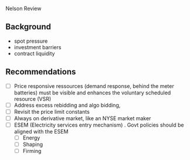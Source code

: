 Nelson Review 

## Background

- spot pressure
- investment barriers
- contract liquidity

## Recommendations

- [ ] Price responsive ressources (demand response, behind the meter batteries) must be visible and enhances the voluntary scheduled resource (VSR)
- [ ] Address excess rebidding and algo bidding, 
- [ ] Revisit the price limit constants
- [ ] Always on derivative market, like an NYSE market maker
- [ ] ESEM (Electricity services entry mechanism) . Govt policies should be aligned with the ESEM
  - [ ] Energy
  - [ ] Shaping
  - [ ] Firming